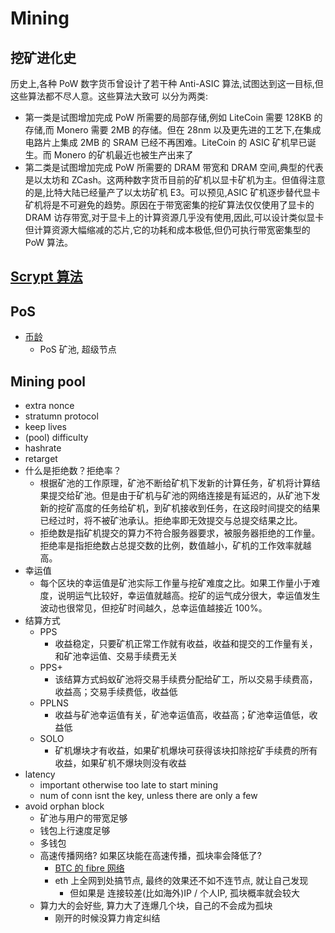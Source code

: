 # Mining

## 挖矿进化史
历史上,各种 PoW 数字货币曾设计了若干种
Anti-ASIC 算法,试图达到这一目标,但这些算法都不尽人意。这些算法大致可
以分为两类:

+ 第一类是试图增加完成 PoW 所需要的局部存储,例如 LiteCoin 需要 128KB 的存储,而 Monero 需要 2MB 的存储。但在 28nm 以及更先进的工艺下,在集成电路片上集成 2MB 的 SRAM 已经不再困难。LiteCoin 的 ASIC 矿机早已诞生。而 Monero 的矿机最近也被生产出来了
+ 第二类是试图增加完成 PoW 所需要的 DRAM 带宽和 DRAM 空间,典型的代表是以太坊和 ZCash。这两种数字货币目前的矿机以显卡矿机为主。但值得注意的是,比特大陆已经量产了以太坊矿机 E3。可以预见,ASIC 矿机逐步替代显卡矿机将是不可避免的趋势。原因在于带宽密集的挖矿算法仅仅使用了显卡的 DRAM 访存带宽,对于显卡上的计算资源几乎没有使用,因此,可以设计类似显卡但计算资源大幅缩减的芯片,它的功耗和成本极低,但仍可执行带宽密集型的 PoW 算法。

## [Scrypt 算法](altcoin/scrypt.html#scrypt-%E7%AE%97%E6%B3%95)

## PoS
+ [币龄](blockchain/readme.html#pos-proof-of-stake%E6%9D%83%E7%9B%8A%E8%AF%81%E6%98%8E)
    * PoS 矿池, 超级节点

## Mining pool
+ extra nonce
+ stratumn protocol
+ keep lives
+ (pool) difficulty
+ hashrate
+ retarget
+ 什么是拒绝数？拒绝率？
    * 根据矿池的工作原理，矿池不断给矿机下发新的计算任务，矿机将计算结果提交给矿池。但是由于矿机与矿池的网络连接是有延迟的，从矿池下发新的挖矿高度的任务给矿机，到矿机接收到任务，在这段时间提交的结果已经过时，将不被矿池承认。拒绝率即无效提交与总提交结果之比。
    * 拒绝数是指矿机提交的算力不符合服务器要求，被服务器拒绝的工作量。拒绝率是指拒绝数占总提交数的比例，数值越小，矿机的工作效率就越高。
+ 幸运值
    * 每个区块的幸运值是矿池实际工作量与挖矿难度之比。如果工作量小于难度，说明运气比较好，幸运值就越高。挖矿的运气成分很大，幸运值发生波动也很常见，但挖矿时间越久，总幸运值越接近 100%。
+ 结算方式
    * PPS
        - 收益稳定，只要矿机正常工作就有收益，收益和提交的工作量有关，和矿池幸运值、交易手续费无关
    * PPS+
        - 该结算方式蚂蚁矿池将交易手续费分配给矿工，所以交易手续费高，收益高；交易手续费低，收益低
    * PPLNS
        - 收益与矿池幸运值有关，矿池幸运值高，收益高；矿池幸运值低，收益低
    * SOLO
        - 矿机爆块才有收益，如果矿机爆块可获得该块扣除挖矿手续费的所有收益，如果矿机不爆块则没有收益
+ latency
    * important otherwise too late to start mining
    * num of conn isnt the key, unless there are only a few
+ avoid orphan block
    * 矿池与用户的带宽足够
    * 钱包上行速度足够
    * 多钱包
    * 高速传播网络? 如果区块能在高速传播，孤块率会降低了?
        - [BTC 的 fibre 网络](http://bitcoinfibre.org/)
        - eth 上全网到处搞节点, 最终的效果还不如不连节点, 就让自己发现
            + 但如果是 连接较差(比如海外)IP / 个人IP, 孤块概率就会较大
    * 算力大的会好些, 算力大了连爆几个块，自己的不会成为孤块
        - 刚开的时候没算力肯定纠结
